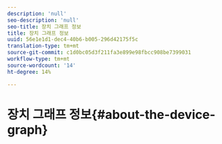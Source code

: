 ```yaml
---
description: 'null'
seo-description: 'null'
seo-title: 장치 그래프 정보
title: 장치 그래프 정보
uuid: 56e1e1d1-dec4-40b6-b005-296d42175f5c
translation-type: tm+mt
source-git-commit: c1d0bc05d3f211fa3e899e98fbcc908be7399031
workflow-type: tm+mt
source-wordcount: '14'
ht-degree: 14%

---
```



# 장치 그래프 정보{#about-the-device-graph}

